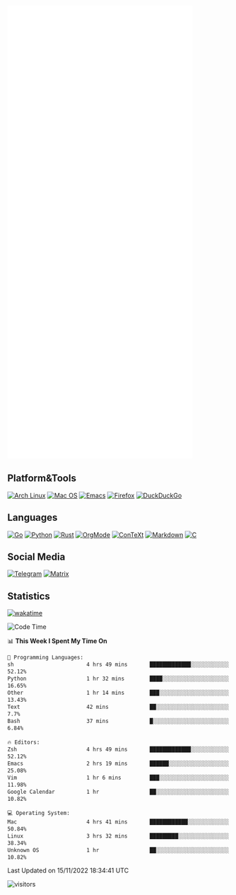 ![Metrics](https://github.com/SteamedFish/SteamedFish/blob/master/github-metrics.svg)

## Platform&Tools

[![Arch Linux](https://img.shields.io/badge/ArchLinux-1793D1?logo=arch-linux&logoColor=fff&style=flat-square)](https://archlinux.org/)
[![Mac OS](https://img.shields.io/badge/MacOS-000000?style=flat-square&logo=macos&logoColor=F0F0F0)](https://www.apple.com/macos/)
[![Emacs](https://img.shields.io/badge/Emacs-%237F5AB6.svg?&style=flat-square&logo=gnu-emacs&logoColor=white)](https://www.gnu.org/software/emacs/)
[![Firefox](https://img.shields.io/badge/Firefox-FF7139?style=flat-square&logo=Firefox-Browser&logoColor=white)](https://firefox.com/)
[![DuckDuckGo](https://img.shields.io/badge/DuckDuckGo-DE5833?style=flat-square&logo=DuckDuckGo&logoColor=white)](https://duckduckgo.com/)

## Languages

[![Go](https://img.shields.io/badge/Golang-%2300ADD8.svg?style=flat-square&logo=go&logoColor=white)](https://golang.org/)
[![Python](https://img.shields.io/badge/Python-3670A0?style=flat-square&logo=python&logoColor=ffdd54)](https://www.python.org/)
[![Rust](https://img.shields.io/badge/Rust-%23000000.svg?style=flat-square&logo=rust&logoColor=white)](https://www.rust-lang.org/)
[![OrgMode](https://img.shields.io/badge/OrgMode-%23000000.svg?style=flat-square&logo=org&logoColor=white)](https://orgmode.org/)
[![ConTeXt](https://img.shields.io/badge/ConTeXt-%23008080.svg?style=flat-square&logo=latex&logoColor=white)](https://contextgarden.net/)
[![Markdown](https://img.shields.io/badge/MarkDown-%23000000.svg?style=flat-square&logo=markdown&logoColor=white)](https://daringfireball.net/projects/markdown/)
[![C](https://img.shields.io/badge/C-%2300599C.svg?style=flat-square&logo=c&logoColor=white)](https://www.iso.org/standard/74528.html)

## Social Media
[![Telegram](https://img.shields.io/badge/SteamedFish-2CA5E0?style=social&logo=telegram&logoColor=white)](https://t.me/SteamedFish)
[![Matrix](https://img.shields.io/badge/SteamedFish-2CA5E0?style=social&logo=matrix&logoColor=black)](https://matrix.to/#/@i:steamedfish.org)

## Statistics
[![wakatime](https://wakatime.com/badge/user/168280d6-fcf2-4b4f-ad3a-dc4612f35b38.svg)](https://wakatime.com/@168280d6-fcf2-4b4f-ad3a-dc4612f35b38)

<!--START_SECTION:waka-->
![Code Time](http://img.shields.io/badge/Code%20Time-2%2C129%20hrs%2057%20mins-blue)

📊 **This Week I Spent My Time On** 

```text
💬 Programming Languages: 
sh                       4 hrs 49 mins       █████████████░░░░░░░░░░░░   52.12% 
Python                   1 hr 32 mins        ████░░░░░░░░░░░░░░░░░░░░░   16.65% 
Other                    1 hr 14 mins        ███░░░░░░░░░░░░░░░░░░░░░░   13.43% 
Text                     42 mins             ██░░░░░░░░░░░░░░░░░░░░░░░   7.7% 
Bash                     37 mins             █░░░░░░░░░░░░░░░░░░░░░░░░   6.84%

🔥 Editors: 
Zsh                      4 hrs 49 mins       █████████████░░░░░░░░░░░░   52.12% 
Emacs                    2 hrs 19 mins       ██████░░░░░░░░░░░░░░░░░░░   25.08% 
Vim                      1 hr 6 mins         ███░░░░░░░░░░░░░░░░░░░░░░   11.98% 
Google Calendar          1 hr                ██░░░░░░░░░░░░░░░░░░░░░░░   10.82%

💻 Operating System: 
Mac                      4 hrs 41 mins       ████████████░░░░░░░░░░░░░   50.84% 
Linux                    3 hrs 32 mins       █████████░░░░░░░░░░░░░░░░   38.34% 
Unknown OS               1 hr                ██░░░░░░░░░░░░░░░░░░░░░░░   10.82%

```


 Last Updated on 15/11/2022 18:34:41 UTC
<!--END_SECTION:waka-->

![visitors](https://visitor-badge.laobi.icu/badge?page_id=SteamedFish.SteamedFish)
